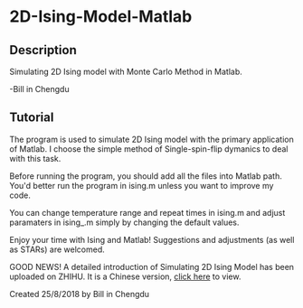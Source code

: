 # 2D-Ising-Model-Matlab

## Description

Simulating 2D Ising model with Monte Carlo Method in Matlab.

-Bill in Chengdu

## Tutorial

The program is used to simulate 2D Ising model with the primary application of Matlab. I choose the simple method of Single-spin-flip dymanics to deal with this task. 

Before running the program, you should add all the files into Matlab path. You'd better run the program in ising.m unless you want to improve my code.

You can change temperature range and repeat times in ising.m and adjust paramaters in ising_.m simply by changing the default values.

Enjoy your time with Ising and Matlab! Suggestions and adjustments (as well as STARs) are welcomed.

GOOD NEWS! A detailed introduction of Simulating 2D Ising Model has been uploaded on ZHIHU. It is a Chinese version,  [click here](https://zhuanlan.zhihu.com/p/42629484) to view.

Created 25/8/2018 by Bill in Chengdu
